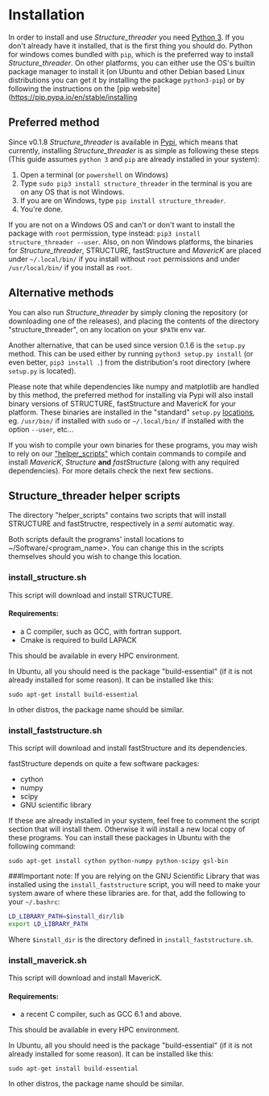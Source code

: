 # Installation
In order to install and use *Structure_threader* you need [Python 3](https://www.python.org/). If you don't already have it installed, that is the first thing you should do.
Python for windows comes bundled with `pip`, which is the preferred way to install *Structure_threader*. On other platforms, you can either use the OS's builtin package manager to install it (on Ubuntu and other Debian based Linux distributions you can get it by installing the package `python3-pip`) or by following the instructions on the
[pip website](https://pip.pypa.io/en/stable/installing


## Preferred method
Since v0.1.8 *Structure_threader* is available in
[Pypi](https://pypi.python.org/pypi/structure_threader/), which means that
currently, installing *Structure_threader* is as simple as following these steps (This guide assumes `python 3` and `pip` are already installed in your system):

1. Open a terminal (or `powershell` on Windows)
2. Type `sudo pip3 install structure_threader` in the terminal is you are on any OS that is not Windows.
2. If you are on Windows, type `pip install structure_threader`.
3. You're done.

If you are not on a Windows OS and can't or don't want to install the package with `root` permission, type instead: `pip3 install structure_threader --user`.
Also, on non Windows platforms, the binaries for *Structure_threader*, STRUCTURE, fastStructure and *MavericK* are placed under `~/.local/bin/` if you install without `root` permissions and under `/usr/local/bin/` if you install as `root`.


## Alternative methods
You can also run *Structure_threader* by simply cloning the repository (or
downloading one of the releases), and placing the contents of the directory
"structure_threader", on any location on your `$PATH` env var.

Another alternative, that can be used since version 0.1.6 is the `setup.py`
method. This can be used either by running `python3 setup.py install` (or even
better, `pip3 install .`) from the distribution's root directory (where
`setup.py` is located).

Please note that while dependencies like numpy and matplotlib are handled by
this method, the preferred method for installing via Pypi will also install
binary versions of STRUCTURE, fastStructure and MavericK for your platform.
These binaries are installed in the "standard" `setup.py`
[locations](https://docs.python.org/2/install/), eg. `/usr/bin/` if installed
with `sudo` or `~/.local/bin/` if installed with the option `--user`, etc...

If you wish to compile your own binaries for these programs, you may wish to
rely on our
["helper_scripts"](https://github.com/StuntsPT/Structure_threader/tree/master/helper_scripts)
which contain commands to compile and install *MavericK*, *Structure* **and**
*fastStructure* (along with any required dependencies). For more details check
the next few sections.


## Structure_threader helper scripts
The directory "helper_scripts" contains two scripts that will install STRUCTURE and fastStructre, respectively in a *semi* automatic way.

Both scripts default the programs' install locations to ~/Software/<program_name>. You can change this in the scripts themselves should you wish to change this location.


### install_structure.sh
This script will download and install STRUCTURE.


#### Requirements:
* a C compiler, such as GCC, with fortran support.
* Cmake is required to build LAPACK

This should be available in every HPC environment.

In Ubuntu, all you should need is the package "build-essential" (if it is not
already installed for some reason). It can be installed like this:

```
sudo apt-get install build-essential
```

In other distros, the package name should be similar.

### install_faststructure.sh
This script will download and install fastStructure and its dependencies.

fastStructure depends on quite a few software packages:
* cython
* numpy
* scipy
* GNU scientific library

If these are already installed in your system, feel free to comment the script
section that will install them. Otherwise it will install a new local copy of
these programs. You can install these packages in Ubuntu with the following
command:

```
sudo apt-get install cython python-numpy python-scipy gsl-bin
```

###Important note:
If you are relying on the GNU Scientific Library that was installed using the
`install_faststructure` script, you will need to make your system aware of
where these libraries are.
for that, add the following to your `~/.bashrc`:

```bash
LD_LIBRARY_PATH=$install_dir/lib
export LD_LIBRARY_PATH
```

Where `$install_dir` is the directory defined in `install_faststructure.sh`.


### install_maverick.sh
This script will download and install MavericK.


#### Requirements:
* a recent C compiler, such as GCC 6.1 and above.

This should be available in every HPC environment.

In Ubuntu, all you should need is the package "build-essential" (if it is not
already installed for some reason). It can be installed like this:

```
sudo apt-get install build-essential
```

In other distros, the package name should be similar.
